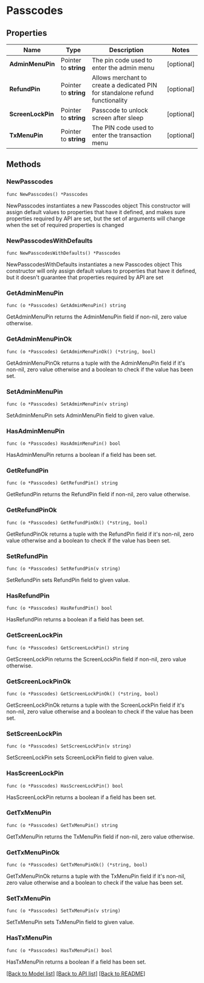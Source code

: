 # Passcodes

## Properties

Name | Type | Description | Notes
------------ | ------------- | ------------- | -------------
**AdminMenuPin** | Pointer to **string** | The pin code used to enter the admin menu | [optional] 
**RefundPin** | Pointer to **string** | Allows merchant to create a dedicated PIN for standalone refund functionality | [optional] 
**ScreenLockPin** | Pointer to **string** | Passcode to unlock screen after sleep | [optional] 
**TxMenuPin** | Pointer to **string** | The PIN code used to enter the transaction menu | [optional] 

## Methods

### NewPasscodes

`func NewPasscodes() *Passcodes`

NewPasscodes instantiates a new Passcodes object
This constructor will assign default values to properties that have it defined,
and makes sure properties required by API are set, but the set of arguments
will change when the set of required properties is changed

### NewPasscodesWithDefaults

`func NewPasscodesWithDefaults() *Passcodes`

NewPasscodesWithDefaults instantiates a new Passcodes object
This constructor will only assign default values to properties that have it defined,
but it doesn't guarantee that properties required by API are set

### GetAdminMenuPin

`func (o *Passcodes) GetAdminMenuPin() string`

GetAdminMenuPin returns the AdminMenuPin field if non-nil, zero value otherwise.

### GetAdminMenuPinOk

`func (o *Passcodes) GetAdminMenuPinOk() (*string, bool)`

GetAdminMenuPinOk returns a tuple with the AdminMenuPin field if it's non-nil, zero value otherwise
and a boolean to check if the value has been set.

### SetAdminMenuPin

`func (o *Passcodes) SetAdminMenuPin(v string)`

SetAdminMenuPin sets AdminMenuPin field to given value.

### HasAdminMenuPin

`func (o *Passcodes) HasAdminMenuPin() bool`

HasAdminMenuPin returns a boolean if a field has been set.

### GetRefundPin

`func (o *Passcodes) GetRefundPin() string`

GetRefundPin returns the RefundPin field if non-nil, zero value otherwise.

### GetRefundPinOk

`func (o *Passcodes) GetRefundPinOk() (*string, bool)`

GetRefundPinOk returns a tuple with the RefundPin field if it's non-nil, zero value otherwise
and a boolean to check if the value has been set.

### SetRefundPin

`func (o *Passcodes) SetRefundPin(v string)`

SetRefundPin sets RefundPin field to given value.

### HasRefundPin

`func (o *Passcodes) HasRefundPin() bool`

HasRefundPin returns a boolean if a field has been set.

### GetScreenLockPin

`func (o *Passcodes) GetScreenLockPin() string`

GetScreenLockPin returns the ScreenLockPin field if non-nil, zero value otherwise.

### GetScreenLockPinOk

`func (o *Passcodes) GetScreenLockPinOk() (*string, bool)`

GetScreenLockPinOk returns a tuple with the ScreenLockPin field if it's non-nil, zero value otherwise
and a boolean to check if the value has been set.

### SetScreenLockPin

`func (o *Passcodes) SetScreenLockPin(v string)`

SetScreenLockPin sets ScreenLockPin field to given value.

### HasScreenLockPin

`func (o *Passcodes) HasScreenLockPin() bool`

HasScreenLockPin returns a boolean if a field has been set.

### GetTxMenuPin

`func (o *Passcodes) GetTxMenuPin() string`

GetTxMenuPin returns the TxMenuPin field if non-nil, zero value otherwise.

### GetTxMenuPinOk

`func (o *Passcodes) GetTxMenuPinOk() (*string, bool)`

GetTxMenuPinOk returns a tuple with the TxMenuPin field if it's non-nil, zero value otherwise
and a boolean to check if the value has been set.

### SetTxMenuPin

`func (o *Passcodes) SetTxMenuPin(v string)`

SetTxMenuPin sets TxMenuPin field to given value.

### HasTxMenuPin

`func (o *Passcodes) HasTxMenuPin() bool`

HasTxMenuPin returns a boolean if a field has been set.


[[Back to Model list]](../README.md#documentation-for-models) [[Back to API list]](../README.md#documentation-for-api-endpoints) [[Back to README]](../README.md)



